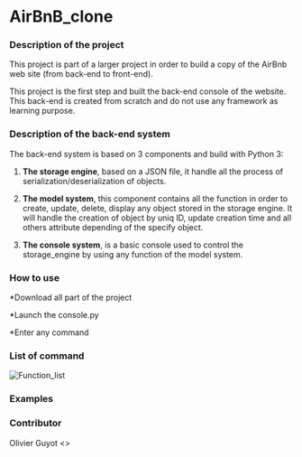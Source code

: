 # AirBnB_clone

### Description of the project

This project is part of a larger project in order to build a copy of the AirBnb web site (from back-end to front-end).

This project is the first step and built the back-end console of the website. This back-end is created from scratch and do not use any framework as learning purpose.

### Description of the back-end system
The back-end system is based on 3 components and build with Python 3:

1. **The storage engine**, based on a JSON file, it handle all the process of serialization/deserialization of objects.

2. **The model system**, this component contains all the function in order to create, update, delete, display any object stored in the storage engine. 
It will handle the creation of object by uniq ID, update creation time and all others attribute depending of the specify object.

3. **The console system**, is a basic console used to control the storage_engine by using any function of the model system.

### How to use
*Download all part of the project

*Launch the console.py

*Enter any command

### List of command
![Function_list](https://github.com/toyugo/AirBnB_clone/tree/main/img/Function_list.png?raw=true)
 
### Examples

### Contributor
Olivier Guyot <>
